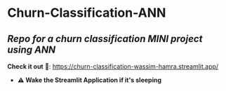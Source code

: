 # Churn-Classification-ANN
_Repo for a churn classification MINI project using ANN_
------------------------------------------------------
**Check it out** 👀: https://churn-classification-wassim-hamra.streamlit.app/ 
* **⚠️ Wake the Streamlit Application if it's sleeping** 